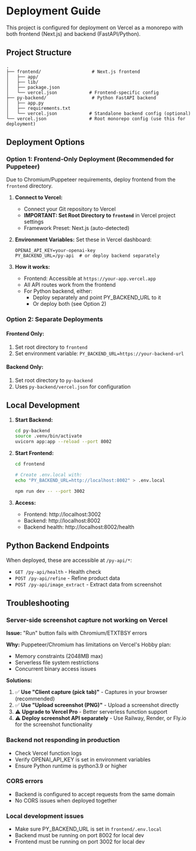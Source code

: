 # Deployment Guide

This project is configured for deployment on Vercel as a monorepo with both frontend (Next.js) and backend (FastAPI/Python).

## Project Structure

```
.
├── frontend/                   # Next.js frontend
│   ├── app/
│   ├── lib/
│   ├── package.json
│   └── vercel.json            # Frontend-specific config
├── py-backend/                 # Python FastAPI backend
│   ├── app.py
│   ├── requirements.txt
│   └── vercel.json            # Standalone backend config (optional)
└── vercel.json                # Root monorepo config (use this for deployment)
```

## Deployment Options

### Option 1: Frontend-Only Deployment (Recommended for Puppeteer)

Due to Chromium/Puppeteer requirements, deploy frontend from the `frontend` directory.

1. **Connect to Vercel:**
   - Connect your Git repository to Vercel
   - **IMPORTANT: Set Root Directory to `frontend`** in Vercel project settings
   - Framework Preset: Next.js (auto-detected)

2. **Environment Variables:**
   Set these in Vercel dashboard:
   ```
   OPENAI_API_KEY=your-openai-key
   PY_BACKEND_URL=/py-api  # or deploy backend separately
   ```

3. **How it works:**
   - Frontend: Accessible at `https://your-app.vercel.app`
   - All API routes work from the frontend
   - For Python backend, either:
     - Deploy separately and point PY_BACKEND_URL to it
     - Or deploy both (see Option 2)

### Option 2: Separate Deployments

#### Frontend Only:
1. Set root directory to `frontend`
2. Set environment variable: `PY_BACKEND_URL=https://your-backend-url`

#### Backend Only:
1. Set root directory to `py-backend`
2. Uses `py-backend/vercel.json` for configuration

## Local Development

1. **Start Backend:**
   ```bash
   cd py-backend
   source .venv/bin/activate
   uvicorn app:app --reload --port 8002
   ```

2. **Start Frontend:**
   ```bash
   cd frontend
   
   # Create .env.local with:
   echo "PY_BACKEND_URL=http://localhost:8002" > .env.local
   
   npm run dev -- --port 3002
   ```

3. **Access:**
   - Frontend: http://localhost:3002
   - Backend: http://localhost:8002
   - Backend health: http://localhost:8002/health

## Python Backend Endpoints

When deployed, these are accessible at `/py-api/*`:

- `GET /py-api/health` - Health check
- `POST /py-api/refine` - Refine product data
- `POST /py-api/image_extract` - Extract data from screenshot

## Troubleshooting

### Server-side screenshot capture not working on Vercel
**Issue:** "Run" button fails with Chromium/ETXTBSY errors

**Why:** Puppeteer/Chromium has limitations on Vercel's Hobby plan:
- Memory constraints (2048MB max)
- Serverless file system restrictions  
- Concurrent binary access issues

**Solutions:**
1. ✅ **Use "Client capture (pick tab)"** - Captures in your browser (recommended)
2. ✅ **Use "Upload screenshot (PNG)"** - Upload a screenshot directly
3. ⚠️ **Upgrade to Vercel Pro** - Better serverless function support
4. ⚠️ **Deploy screenshot API separately** - Use Railway, Render, or Fly.io for the screenshot functionality

### Backend not responding in production
- Check Vercel function logs
- Verify OPENAI_API_KEY is set in environment variables
- Ensure Python runtime is python3.9 or higher

### CORS errors
- Backend is configured to accept requests from the same domain
- No CORS issues when deployed together

### Local development issues
- Make sure PY_BACKEND_URL is set in `frontend/.env.local`
- Backend must be running on port 8002 for local dev
- Frontend must be running on port 3002 for local dev


